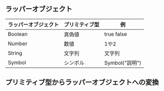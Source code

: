 ## ラッパーオブジェクト

| ラッパーオブジェクト | プリミティブ型 | 例 |
| --- | --- |--- |
| Boolean | 真偽値 | true false |
| Number | 数値 | 1や2 |
| String | 文字列 | 文字列 |
| Symbol | シンボル | Symbol("説明") |

## プリミティブ型からラッパーオブジェクトへの変換



